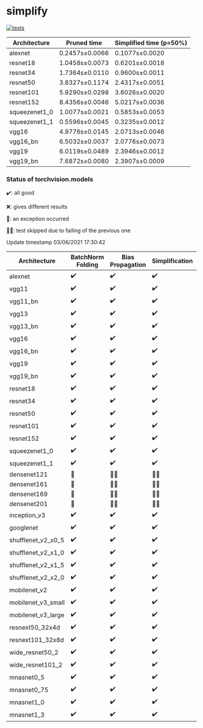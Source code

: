 # simplify

[![tests](https://github.com/EIDOSlab/simplify/actions/workflows/test.yaml/badge.svg)](https://github.com/EIDOSlab/simplify/actions/workflows/test.yaml)

| Architecture   | Pruned time    | Simplified time (p=50%)   |
|----------------|----------------|---------------------------|
| alexnet        | 0.2457s±0.0066 | 0.1077s±0.0020            |
| resnet18       | 1.0458s±0.0073 | 0.6201s±0.0018            |
| resnet34       | 1.7364s±0.0110 | 0.9600s±0.0011            |
| resnet50       | 3.8327s±0.1174 | 2.4317s±0.0051            |
| resnet101      | 5.9290s±0.0298 | 3.6026s±0.0020            |
| resnet152      | 8.4356s±0.0046 | 5.0217s±0.0036            |
| squeezenet1_0  | 1.0077s±0.0021 | 0.5853s±0.0053            |
| squeezenet1_1  | 0.5596s±0.0045 | 0.3235s±0.0012            |
| vgg16          | 4.9776s±0.0145 | 2.0713s±0.0046            |
| vgg16_bn       | 6.5032s±0.0037 | 2.0776s±0.0073            |
| vgg19          | 6.0119s±0.0489 | 2.3946s±0.0012            |
| vgg19_bn       | 7.6872s±0.0080 | 2.3907s±0.0009            |

### Status of torchvision.models

:heavy_check_mark:: all good

:x:: gives different results

:cursing_face:: an exception occurred

:man_shrugging:: test skipped due to failing of the previous one

<!-- table starts -->
Update timestamp 03/06/2021 17:30:42

|    Architecture    |  BatchNorm Folding  |  Bias Propagation  |   Simplification   |  Grouping  |
|--------------------|---------------------|--------------------|--------------------|------------|
|      alexnet       | :heavy_check_mark:  | :heavy_check_mark: | :heavy_check_mark: |   False    |
|       vgg11        | :heavy_check_mark:  | :heavy_check_mark: | :heavy_check_mark: |   False    |
|      vgg11_bn      | :heavy_check_mark:  | :heavy_check_mark: | :heavy_check_mark: |   False    |
|       vgg13        | :heavy_check_mark:  | :heavy_check_mark: | :heavy_check_mark: |   False    |
|      vgg13_bn      | :heavy_check_mark:  | :heavy_check_mark: | :heavy_check_mark: |   False    |
|       vgg16        | :heavy_check_mark:  | :heavy_check_mark: | :heavy_check_mark: |   False    |
|      vgg16_bn      | :heavy_check_mark:  | :heavy_check_mark: | :heavy_check_mark: |   False    |
|       vgg19        | :heavy_check_mark:  | :heavy_check_mark: | :heavy_check_mark: |   False    |
|      vgg19_bn      | :heavy_check_mark:  | :heavy_check_mark: | :heavy_check_mark: |   False    |
|      resnet18      | :heavy_check_mark:  | :heavy_check_mark: | :heavy_check_mark: |   False    |
|      resnet34      | :heavy_check_mark:  | :heavy_check_mark: | :heavy_check_mark: |   False    |
|      resnet50      | :heavy_check_mark:  | :heavy_check_mark: | :heavy_check_mark: |   False    |
|     resnet101      | :heavy_check_mark:  | :heavy_check_mark: | :heavy_check_mark: |   False    |
|     resnet152      | :heavy_check_mark:  | :heavy_check_mark: | :heavy_check_mark: |   False    |
|   squeezenet1_0    | :heavy_check_mark:  | :heavy_check_mark: | :heavy_check_mark: |   False    |
|   squeezenet1_1    | :heavy_check_mark:  | :heavy_check_mark: | :heavy_check_mark: |   False    |
|    densenet121     |   :cursing_face:    |  :man_shrugging:   |  :man_shrugging:   |   False    |
|    densenet161     |   :cursing_face:    |  :man_shrugging:   |  :man_shrugging:   |   False    |
|    densenet169     |   :cursing_face:    |  :man_shrugging:   |  :man_shrugging:   |   False    |
|    densenet201     |   :cursing_face:    |  :man_shrugging:   |  :man_shrugging:   |   False    |
|    inception_v3    | :heavy_check_mark:  | :heavy_check_mark: | :heavy_check_mark: |   False    |
|     googlenet      | :heavy_check_mark:  | :heavy_check_mark: | :heavy_check_mark: |   False    |
| shufflenet_v2_x0_5 | :heavy_check_mark:  | :heavy_check_mark: | :heavy_check_mark: |    True    |
| shufflenet_v2_x1_0 | :heavy_check_mark:  | :heavy_check_mark: | :heavy_check_mark: |    True    |
| shufflenet_v2_x1_5 | :heavy_check_mark:  | :heavy_check_mark: | :heavy_check_mark: |    True    |
| shufflenet_v2_x2_0 | :heavy_check_mark:  | :heavy_check_mark: | :heavy_check_mark: |    True    |
|    mobilenet_v2    | :heavy_check_mark:  | :heavy_check_mark: | :heavy_check_mark: |    True    |
| mobilenet_v3_small | :heavy_check_mark:  | :heavy_check_mark: | :heavy_check_mark: |    True    |
| mobilenet_v3_large | :heavy_check_mark:  | :heavy_check_mark: | :heavy_check_mark: |    True    |
|  resnext50_32x4d   | :heavy_check_mark:  | :heavy_check_mark: | :heavy_check_mark: |    True    |
|  resnext101_32x8d  | :heavy_check_mark:  | :heavy_check_mark: | :heavy_check_mark: |    True    |
|  wide_resnet50_2   | :heavy_check_mark:  | :heavy_check_mark: | :heavy_check_mark: |   False    |
|  wide_resnet101_2  | :heavy_check_mark:  | :heavy_check_mark: | :heavy_check_mark: |   False    |
|     mnasnet0_5     | :heavy_check_mark:  | :heavy_check_mark: | :heavy_check_mark: |    True    |
|    mnasnet0_75     | :heavy_check_mark:  | :heavy_check_mark: | :heavy_check_mark: |    True    |
|     mnasnet1_0     | :heavy_check_mark:  | :heavy_check_mark: | :heavy_check_mark: |    True    |
|     mnasnet1_3     | :heavy_check_mark:  | :heavy_check_mark: | :heavy_check_mark: |    True    |
<!-- table ends -->